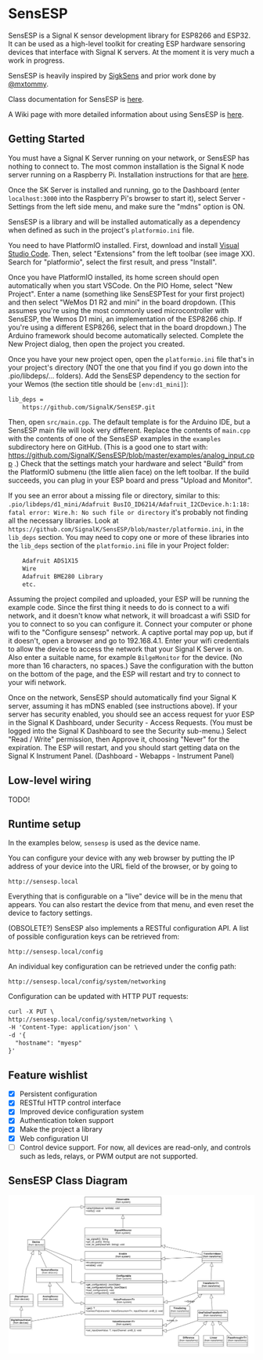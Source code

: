 # SensESP

SensESP is a Signal K sensor development library for ESP8266
and ESP32. It can be used as a high-level toolkit for
creating ESP hardware sensoring devices that interface with Signal K
servers. At the moment it is very much a work in progress.

SensESP is heavily inspired by [SigkSens](https://github.com/mxtommy/SigkSens)
and prior work done by [@mxtommy](https://github.com/mxtommy).

Class documentation for SensESP is [here](http://signalk.org/SensESP/annotated.html).

A Wiki page with more detailed information about using SensESP is [here](https://github.com/SignalK/SensESP/wiki).

## Getting Started

You must have a Signal K Server running on your network, or SensESP has nothing to connect to. The most common installation is the
Signal K node server running on a Raspberry Pi. Installation instructions for that are [here](https://github.com/SignalK/signalk-server-node/blob/master/raspberry_pi_installation.md).

Once the SK Server is installed and running, go to the Dashboard (enter `localhost:3000` into the Raspberry Pi's browser to start it), select Server - Settings from the left side menu, and make sure the "mdns" option is ON.

SensESP is a library and will be installed automatically as a dependency when defined as such in the project's
`platformio.ini` file.

You need to have PlatformIO installed. First, download and install [Visual Studio Code](https://code.visualstudio.com/).
Then, select "Extensions" from the left toolbar (see image XX). Search for "platformio", select the first result, and press "Install".

Once you have PlatformIO installed, its home screen should open automatically when you start VSCode. On the PIO Home,
select "New Project". Enter a name (something like SensESPTest for your first project) and then select "WeMos
D1 R2 and mini" in the board dropdown. (This assumes you're using the most commonly used microcontroller with SensESP,
the Wemos D1 mini, an implementation of the ESP8266 chip. If you're using a different ESP8266, select that in the 
board dropdown.) The Arduino framework should become automatically selected. Complete the New Project dialog, then open the project you created.

Once you have your new project open, open the `platformio.ini` file that's in your project's directory (NOT the one that you find if you go down into the .pio/libdeps/... folders). Add the SensESP dependency to the section for your Wemos (the section title should be `[env:d1_mini]`):
```
lib_deps =
    https://github.com/SignalK/SensESP.git
```
Then, open `src/main.cpp`. The default template is for the Arduino IDE, but a SensESP main file will look very different. Replace the contents of `main.cpp` with the contents of one of the SensESP examples in the `examples` subdirectory here on GitHub. (This is a good one to start with: https://github.com/SignalK/SensESP/blob/master/examples/analog_input.cpp .) Check that the settings match your hardware and select "Build" from the PlatformIO submenu (the little alien face) on the left toolbar. If the build succeeds, you can plug in your ESP board and press "Upload and Monitor".

If you see an error about a missing file or directory, similar to this:
`.pio/libdeps/d1_mini/Adafruit BusIO_ID6214/Adafruit_I2CDevice.h:1:18: fatal error: Wire.h: No such file or directory`
it's probably not finding all the necessary libraries. Look at `https://github.com/SignalK/SensESP/blob/master/platformio.ini`, in the `lib_deps` section. You may need to copy one or more of these libraries into the `lib_deps` section of the `platformio.ini` file in your Project folder:
```
    Adafruit ADS1X15
    Wire
    Adafruit BME280 Library
    etc.
```

Assuming the project compiled and uploaded, your ESP will be running the example code. Since the first thing it needs to do is connect to a wifi network, and it doesn't know what network, it will broadcast a wifi SSID for you to connect to so you can configure it. Connect your computer or phone wifi to the "Configure sensesp" network. A captive portal may pop up, but if it doesn't, open a browser and go to 192.168.4.1. Enter your wifi credentials to allow the device to access the network that your Signal K Server is on. Also enter a suitable name, for example `BilgeMonitor` for the device. (No more than 16 characters, no spaces.) Save the configuration with the button on the bottom of the page, and the ESP will restart and try to connect to your wifi network.

Once on the network, SensESP should automatically find your Signal K server, assuming it has mDNS enabled (see instructions above). If your server has security enabled, you should see an access request for yuor ESP in the Signal K Dashboard, under Security - Access Requests. (You must be logged into the Signal K Dashboard to see the Security sub-menu.) Select "Read / Write" permission, then Approve it, choosing "Never" for the expiration. The ESP will restart, and you should start getting data on the Signal K Instrument Panel. (Dashboard - Webapps - Instrument Panel)

## Low-level wiring

TODO!

## Runtime setup

In the examples below, `sensesp` is used as the device name.

You can configure your device with any web browser by putting the IP address of your device into the URL field of the browser, or by going to

    http://sensesp.local


Everything that is configurable on a "live" device will be in the menu that appears. You can also restart the device from that menu, and even reset the device to factory settings.

(OBSOLETE?) SensESP also implements a RESTful configuration API. A list of
possible configuration keys can be retrieved from:

    http://sensesp.local/config

An individual key configuration can be retrieved under
the config path:

    http://sensesp.local/config/system/networking

Configuration can be updated with HTTP PUT requests:

    curl -X PUT \
    http://sensesp.local/config/system/networking \
    -H 'Content-Type: application/json' \
    -d '{
      "hostname": "myesp"
    }'

## Feature wishlist

- [x] Persistent configuration
- [x] RESTful HTTP control interface
- [x] Improved device configuration system
- [x] Authentication token support
- [x] Make the project a library
- [x] Web configuration UI
- [ ] Control device support. For now, all devices are read-only, and controls such as leds, relays, or
PWM output are not supported.

SensESP Class Diagram
----------------------------
![alt text](sens_esp_uml.png "UML for SensESP")
